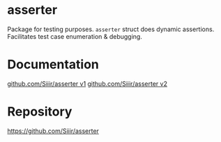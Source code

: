 # asserter
Package for testing purposes. `asserter` struct does dynamic assertions. Facilitates test case enumeration & debugging.

# Documentation
[github.com/Siiir/asserter v1](https://pkg.go.dev/github.com/Siiir/asserter)
[github.com/Siiir/asserter v2](https://pkg.go.dev/github.com/Siiir/asserter/v2)

# Repository
https://github.com/Siiir/asserter
